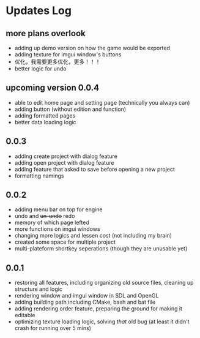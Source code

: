 # Updates Log

## more plans overlook

- adding up demo version on how the game would be exported
- adding texture for imgui window's buttons
- 优化，我需要更多优化，更多！！！
- better logic for undo

## upcoming version 0.0.4

- able to edit home page and setting page (technically you always can)
- adding button (without edition and function)
- adding formatted pages
- better data loading logic

## 0.0.3

- adding create project with dialog feature
- adding open project with dialog feature
- adding feature that asked to save before opening a new project
- formatting namings

## 0.0.2

- adding menu bar on top for engine
- undo and ~~un-undo~~ redo
- memory of which page lefted
- more functions on imgui windows
- changing more logics and lessen cost (not including my brain)
- created some space for multiple project
- multi-plateform shortkey seperations (though they are unusable yet)

## 0.0.1

- restoring all features, including organizing old source files, cleaning up structure and logic
- rendering window and imgui window in SDL and OpenGL
- adding building path including CMake, bash and bat file
- adding rendering order feature, preparing the ground for making it editable
- optimizing texture loading logic, solving *that* old bug (at least it didn't crash for running over 5 mins)
